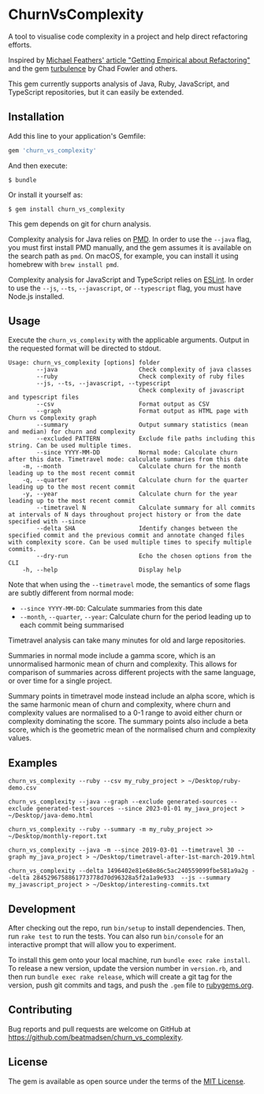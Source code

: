# ChurnVsComplexity

A tool to visualise code complexity in a project and help direct refactoring efforts.

Inspired by [Michael Feathers' article "Getting Empirical about Refactoring"](https://www.agileconnection.com/article/getting-empirical-about-refactoring) and the gem [turbulence](https://rubygems.org/gems/turbulence) by Chad Fowler and others.

This gem currently supports analysis of Java, Ruby, JavaScript, and TypeScript repositories, but it can easily be extended.

## Installation

Add this line to your application's Gemfile:

```ruby
gem 'churn_vs_complexity'
```

And then execute:

    $ bundle

Or install it yourself as:

    $ gem install churn_vs_complexity

This gem depends on git for churn analysis.

Complexity analysis for Java relies on [PMD](https://pmd.github.io). In order to use the `--java` flag, you must first install PMD manually, and the gem assumes it is available on the search path as `pmd`. On macOS, for example, you can install it using homebrew with `brew install pmd`.

Complexity analysis for JavaScript and TypeScript relies on [ESLint](https://eslint.org). In order to use the `--js`, `--ts`, `--javascript`, or `--typescript` flag, you must have Node.js installed.

## Usage

Execute the `churn_vs_complexity` with the applicable arguments. Output in the requested format will be directed to stdout.

```
Usage: churn_vs_complexity [options] folder
        --java                       Check complexity of java classes
        --ruby                       Check complexity of ruby files
        --js, --ts, --javascript, --typescript
                                     Check complexity of javascript and typescript files
        --csv                        Format output as CSV
        --graph                      Format output as HTML page with Churn vs Complexity graph
        --summary                    Output summary statistics (mean and median) for churn and complexity
        --excluded PATTERN           Exclude file paths including this string. Can be used multiple times.
        --since YYYY-MM-DD           Normal mode: Calculate churn after this date. Timetravel mode: calculate summaries from this date
    -m, --month                      Calculate churn for the month leading up to the most recent commit
    -q, --quarter                    Calculate churn for the quarter leading up to the most recent commit
    -y, --year                       Calculate churn for the year leading up to the most recent commit
        --timetravel N               Calculate summary for all commits at intervals of N days throughout project history or from the date specified with --since
        --delta SHA                  Identify changes between the specified commit and the previous commit and annotate changed files with complexity score. Can be used multiple times to specify multiple commits.
        --dry-run                    Echo the chosen options from the CLI
    -h, --help                       Display help
```

Note that when using the `--timetravel` mode, the semantics of some flags are subtly different from normal mode:

* `--since YYYY-MM-DD`: Calculate summaries from this date
* `--month`, `--quarter`, `--year`: Calculate churn for the period leading up to each commit being summarised

Timetravel analysis can take many minutes for old and large repositories.

Summaries in normal mode include a gamma score, which is an unnormalised harmonic mean of churn and complexity. This allows for comparison of summaries across different projects with the same language, or over time for a single project.

Summary points in timetravel mode instead include an alpha score, which is the same harmonic mean of churn and complexity, where churn and complexity values are normalised to a 0-1 range to avoid either churn or complexity dominating the score. The summary points also include a beta score, which is the geometric mean of the normalised churn and complexity values.
## Examples

`churn_vs_complexity --ruby --csv my_ruby_project > ~/Desktop/ruby-demo.csv`

`churn_vs_complexity --java --graph --exclude generated-sources --exclude generated-test-sources --since 2023-01-01 my_java_project > ~/Desktop/java-demo.html`

`churn_vs_complexity --ruby --summary -m my_ruby_project >> ~/Desktop/monthly-report.txt`

`churn_vs_complexity --java -m --since 2019-03-01 --timetravel 30 --graph my_java_project > ~/Desktop/timetravel-after-1st-march-2019.html`

`churn_vs_complexity --delta 1496402e81e68e86c5ac240559099fbe581a9a2g --delta 2845296758861773778d70d96328a5f2a1a9e933  --js --summary my_javascript_project > ~/Desktop/interesting-commits.txt`

## Development

After checking out the repo, run `bin/setup` to install dependencies. Then, run `rake test` to run the tests. You can also run `bin/console` for an interactive prompt that will allow you to experiment.

To install this gem onto your local machine, run `bundle exec rake install`. To release a new version, update the version number in `version.rb`, and then run `bundle exec rake release`, which will create a git tag for the version, push git commits and tags, and push the `.gem` file to [rubygems.org](https://rubygems.org).

## Contributing

Bug reports and pull requests are welcome on GitHub at https://github.com/beatmadsen/churn_vs_complexity.

## License

The gem is available as open source under the terms of the [MIT License](https://opensource.org/licenses/MIT).
